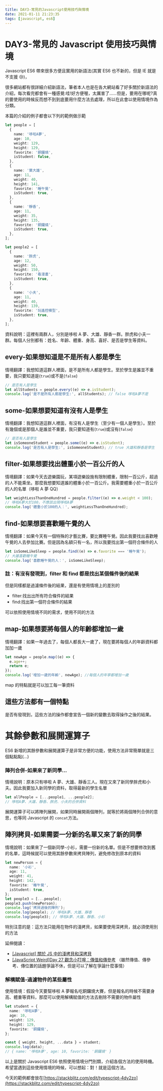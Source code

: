 ```yaml
---
title: DAY3-常見的Javascript使用技巧與情境
date: 2021-01-11 21:23:35
tags: [javascript, es6]
---
```


# DAY3-常見的 Javascript 使用技巧與情境

Javascript ES6 帶來很多方便且實用的新語法(其實 ES6 也不新的，但是 IE 就是不支援 😢)，

很多網站都有很詳細介紹新語法，筆者本人也是在各大網站看了好多關於新語法的介紹，每次看完都會有一種感覺:哇!好方便喔，太厲害了......但是，要用在哪呢?真的要使用的時候反而想不到到底要用什麼方法去處理，所以在此會以使用情境作為分類。

本篇的介紹的例子都會以下列的範例做示範

```ts
let people = [
  {
    name: '哆啦A夢',
    age: 10,
    weight: 129,
    height: 129,
    favorite: '銅鑼燒',
    isStudent: false,
  },
  {
    name: '葉大雄',
    age: 11,
    weight: 40,
    height: 141,
    favorite: '睡午覺',
    isStudent: true,
  },
  {
    name: '靜香',
    age: 11,
    weight: 35,
    height: 135,
    favorite: '銅鑼燒',
    isStudent: true,
  },
];

let people2 = [
  {
    name: '胖虎',
    age: 12,
    weight: 50,
    height: 150,
    favorite: '看漫畫',
    isStudent: true,
  },
  {
    name: '小夫',
    age: 11,
    weight: 40,
    height: 139,
    favorite: '玩遙控模型',
    isStudent: true,
  },
];
```

資料說明：這裡有兩群人，分別是哆啦 A 夢、大雄、靜香一群。胖虎和小夫一群。每個人分別都有：姓名、年齡、體重、身高、喜好、是否是學生等資料。

## every-如果想知道是不是所有人都是學生

情境翻譯：我想知道這群人裡面，是不是所有人都是學生。至於學生是誰並不重要，我只要知道是(`true`)或不是(`false`)

```ts
// 是否有人是學生
let allStudents = people.every((e) => e.isStudent);
console.log('是不是所有人都是學生:', allStudents); // false 哆啦A夢不是
```

## some-如果想要知道有沒有人是學生

情境翻譯：我想知道這群人裡面，有沒有人是學生（至少有一個人是學生）。至於有幾個或是那個人是誰並不重要，我只要知道有(`true`)或沒有(`false`)

```ts
// 是否有人是學生
let isSomeoneStudent = people.some((e) => e.isStudent);
console.log('是否有人是學生:', isSomeoneStudent); // true 大雄和靜香是學生
```

## filter-如果想要找出體重小於一百公斤的人

情境翻譯：如果今天去遊樂園玩，某項遊樂設施有限制體重，限制一百公斤，超過的人不能乘坐。那麼我想要知道誰的體重小於一百公斤。我需要體重小於一百公斤的人的名單（哆啦 A 夢 QQ）

```ts
let weightLessThanOneHundred = people.filter((e) => e.weight < 100);
// 哆啦A夢大於100，不應該出現哆啦A夢
console.log('體重小於100的人：', weightLessThanOneHundred);
```

## find-如果想要喜歡睡午覺的人

情境翻譯：如果今天有一個特殊的才藝比賽，要比賽睡午覺。因此我要找出喜歡睡午覺的人去參加比賽。但是因為名額只有一名，所以我要找出第一個符合條件的人

```ts
let isSomeLikeSleep = people.find((e) => e.favorite === '睡午覺');
// 大雄喜歡睡午覺
console.log('喜歡睡午覺的人：', isSomeLikeSleep);
```

### 註：有沒有發現到，filter 和 find 都是找出某個條件後的結果

但是同樣都是過濾條件後的結果，還是有使用情境上的差別的

- filter:找出出所有符合條件的結果
- find:找出第一個符合條件的結果

可以依照使用情境不同的需求，使用不同的方法

## map-如果想要將每個人的年齡都增加一歲

情境翻譯：如果一年過去了，每個人都長大一歲了，現在要將每個人的年齡資料都加加一歲

```ts
let newAge = people.map((e) => {
  e.age++;
  return e;
});
console.log('增加一歲的年齡', newAge); //每個人的年寧都增加一歲
```

map 的特點就是可以加工每一筆資料

## 這些方法都有一個特點

是否有發現到，這些方法的操作都會宣告一個新的變數去取得操作之後的結果。

# 其餘參數和展開運算子

ES6 新增的其餘參數和展開運算子是非常方便的功能，使用方法非常簡單就是三個點點點(...)

### 陣列合併-如果來了新同學...

情境說明：原本只有哆啦 A 夢、大雄、靜香三人。現在又來了新同學胖虎和小夫。因此我要加入新同學的資料，取得最新的學生名單

```ts
let allPeople = [...people1, ...people2];
// 哆啦A夢、大雄、靜香、胖虎、小夫的合併資料
```

展開運算子可以將陣列展開，如果同時展開兩個陣列，就等於將兩個陣列合併的意思，也等同 Javascript 的 `concat`方法。

## 陣列拷貝-如果需要一分新的名單又來了新的同學

情境說明：如果來了一個新同學-小衫，需要一份新的名單。但是不想要修改到舊的名單，這時候就可以使用其餘參數來拷貝陣列，避免修改到原本的資料

```ts
let newPerson = {
  name: '小衫',
  age: 11,
  weight: 41,
  height: 142,
  favorite: '睡午覺',
  isStudent: true,
};
let people3 = [...people];
people3.push(newPerson);
console.log('拷貝過後的陣列');
console.log(people); // 哆啦A夢、大雄、靜香
console.log(people3); // 哆啦A夢、大雄、靜香、小衫
```

特別注意的是：這方法只能用在物件的淺拷貝，如果要使用深拷貝，就必須使用別的方法

延伸閱讀：

- [[Javascript] 關於 JS 中的淺拷貝和深拷貝](https://larry850806.github.io/2016/09/20/shallow-vs-deep-copy/)
- [[JavaScript Weird]Day 27 觀念小叮嚀：傳值和傳參考](https://medium.com/pvt5r486/javascript-weird-day-27-%E8%A7%80%E5%BF%B5%E5%B0%8F%E5%8F%AE%E5%9A%80-%E5%82%B3%E5%80%BC%E5%92%8C%E5%82%B3%E5%8F%83%E8%80%83-57d3b3798e06) （雖然傳值、傳參考、傳位置的話題爭論不休，但是可以了解在爭論什麼事情）

### 解構賦值-過濾物件的某些屬性

使用情境：假設今天要幫哆啦 A 夢報名吃銅鑼燒大賽，但是報名的時候不需要身高、體重等資料，那麼可以使用解構賦值的方法去剔除不需要的物件屬性

```ts
let student = {
  name: '哆啦A夢',
  age: 10,
  weight: 129,
  height: 129,
  favorite: '銅鑼燒',
};

const { weight, height, ...data } = student;
console.log(data);
// { name: '哆啦A夢', age: 10, favorite: '銅鑼燒' }
```

以上是關於 Javascript ES6 依照使用情境分門別類，介紹各個方法的使用時機。希望當遇到這些使用情境的時候，可以想起：對！就是這個方法。

今天的範例都會放在[https://stackblitz.com/edit/typescript-4dy2zo](https://stackblitz.com/edit/typescript-4dy2zo)

